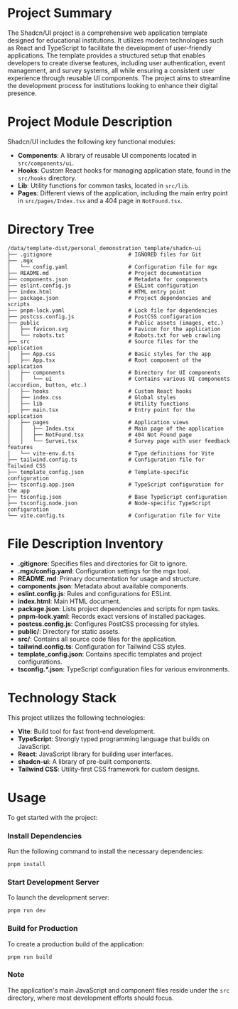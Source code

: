 # Project Summary
The Shadcn/UI project is a comprehensive web application template designed for educational institutions. It utilizes modern technologies such as React and TypeScript to facilitate the development of user-friendly applications. The template provides a structured setup that enables developers to create diverse features, including user authentication, event management, and survey systems, all while ensuring a consistent user experience through reusable UI components. The project aims to streamline the development process for institutions looking to enhance their digital presence.

# Project Module Description
Shadcn/UI includes the following key functional modules:
- **Components**: A library of reusable UI components located in `src/components/ui`.
- **Hooks**: Custom React hooks for managing application state, found in the `src/hooks` directory.
- **Lib**: Utility functions for common tasks, located in `src/lib`.
- **Pages**: Different views of the application, including the main entry point in `src/pages/Index.tsx` and a 404 page in `NotFound.tsx`.

# Directory Tree
```plaintext
/data/template-dist/personal_demonstration_template/shadcn-ui
├── .gitignore                        # IGNORED files for Git
├── .mgx                              
│   └── config.yaml                   # Configuration file for mgx
├── README.md                         # Project documentation
├── components.json                   # Metadata for components
├── eslint.config.js                  # ESLint configuration
├── index.html                        # HTML entry point
├── package.json                      # Project dependencies and scripts
├── pnpm-lock.yaml                    # Lock file for dependencies
├── postcss.config.js                 # PostCSS configuration
├── public                            # Public assets (images, etc.)
│   ├── favicon.svg                   # Favicon for the application
│   └── robots.txt                    # Robots.txt for web crawling
├── src                               # Source files for the application
│   ├── App.css                       # Basic styles for the app
│   ├── App.tsx                       # Root component of the application
│   ├── components                    # Directory for UI components
│   │   └── ui                        # Contains various UI components (accordion, button, etc.)
│   ├── hooks                         # Custom React hooks
│   ├── index.css                     # Global styles
│   ├── lib                           # Utility functions
│   ├── main.tsx                      # Entry point for the application
│   ├── pages                         # Application views
│   │   ├── Index.tsx                 # Main page of the application
│   │   ├── NotFound.tsx              # 404 Not Found page
│   │   └── Survei.tsx                # Survey page with user feedback features
│   └── vite-env.d.ts                 # Type definitions for Vite
├── tailwind.config.ts                # Configuration file for Tailwind CSS
├── template_config.json              # Template-specific configuration
├── tsconfig.app.json                 # TypeScript configuration for the app
├── tsconfig.json                     # Base TypeScript configuration
├── tsconfig.node.json                # Node-specific TypeScript configuration
└── vite.config.ts                    # Configuration file for Vite
```

# File Description Inventory
- **.gitignore**: Specifies files and directories for Git to ignore.
- **.mgx/config.yaml**: Configuration settings for the mgx tool.
- **README.md**: Primary documentation for usage and structure.
- **components.json**: Metadata about available components.
- **eslint.config.js**: Rules and configurations for ESLint.
- **index.html**: Main HTML document.
- **package.json**: Lists project dependencies and scripts for npm tasks.
- **pnpm-lock.yaml**: Records exact versions of installed packages.
- **postcss.config.js**: Configures PostCSS processing for styles.
- **public/**: Directory for static assets.
- **src/**: Contains all source code files for the application.
- **tailwind.config.ts**: Configuration for Tailwind CSS styles.
- **template_config.json**: Contains specific templates and project configurations.
- **tsconfig.*.json**: TypeScript configuration files for various environments.

# Technology Stack
This project utilizes the following technologies:
- **Vite**: Build tool for fast front-end development.
- **TypeScript**: Strongly typed programming language that builds on JavaScript.
- **React**: JavaScript library for building user interfaces.
- **shadcn-ui**: A library of pre-built components.
- **Tailwind CSS**: Utility-first CSS framework for custom designs.

# Usage
To get started with the project:

### Install Dependencies
Run the following command to install the necessary dependencies:
```shell
pnpm install
```

### Start Development Server
To launch the development server:
```shell
pnpm run dev
```

### Build for Production
To create a production build of the application:
```shell
pnpm run build
```

### Note
The application's main JavaScript and component files reside under the `src` directory, where most development efforts should focus.
